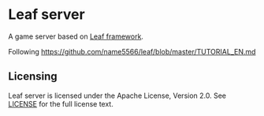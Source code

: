 Leaf server
===========
A game server based on [Leaf framework](https://github.com/name5566/leaf).

Following https://github.com/name5566/leaf/blob/master/TUTORIAL_EN.md

Licensing
---------

Leaf server is licensed under the Apache License, Version 2.0. See [LICENSE](https://github.com/name5566/leafserver/blob/master/LICENSE) for the full license text.
